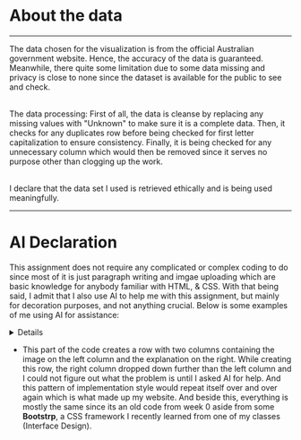 
<h1>About the data</h1>
<hr>
<p>
  The data chosen for the visualization is from the official Australian government website. Hence, the accuracy of the data is guaranteed. Meanwhile, there quite some limitation due to some data missing and privacy 
  is close to none since the dataset is available for the public to see and check.<br><br>
  
  The data processing: First of all, the data is cleanse by replacing any missing values with "Unknown" to make sure it is a complete data. Then, it checks for any duplicates row before being checked for 
  first letter capitalization to ensure consistency. Finally, it is being checked for any unnecessary column which would then be removed since it serves no purpose other than clogging up the work.<br><br>

  I declare that the data set I used is retrieved ethically and is being used meaningfully.
</p>

<hr>
<h1>AI Declaration</h1>
<p>
  This assignment does not require any complicated or complex coding to do since most of it is just paragraph writing and imgae uploading which are basic knowledge for anybody familiar with HTML, & CSS. With that being said, I admit that I also use AI to help me with this assignment, but mainly for decoration purposes, and not anything crucial. Below is some examples of me using AI for assistance: <br>

<details>
   <div class="container">
                <div class="row">
                    <div class="col-8 h-150">
                        <img src="q3png" class="img-fluid rounded shadow-lg p-3 bg-body-tertiary rounded" alt="Common Screen Size">
                    </div>

                    <div class="col-4 bg-light h-150 rounded p-4 fs-5">
                        <p>
                            This chart illustrates how many tv models each brands produced. As an individual brand, <b class="text-primary">SAMSUNG</b> takes the top spot taking a quarter of the pie chart
                            with over 1,000 models manufactured. Second highest individual tv brand belonged to <b class="text-primary">LG</b> with 641 models produced. 
                            <br>
                            <br>
                            The <b class="text-danger">Other</b> category, which is a combination
                            of other small brands that were not able to compete with one shown in the chart, takes the top spot for the most models made, but not as an individual brand,
                            with 1,300 models produced.
                        </p>

                        <hr class="my-4 border border-dark border-2 rounded">
                    </div>
                </div>
            </div>
</details>

- This part of the code creates a row with two columns containing the image on the left column and the explanation on the right. While creating this row, the right column dropped down further than the left column and I could not figure out what the problem is until I asked AI for help. And this pattern of implementation style would repeat itself over and over again which is what made up my website. And beside this, everything is mostly the same since its an old code from week 0 aside from some <b>Bootstrp</b>, a CSS framework I recently learned from one of my classes (Interface Design).

</p>
